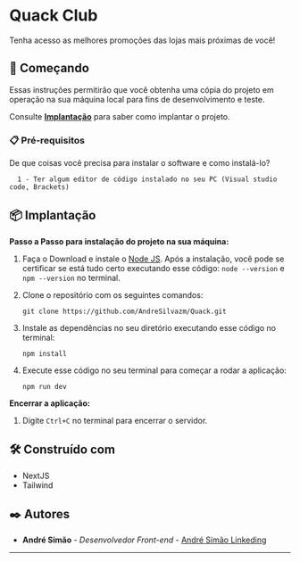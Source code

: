 # Quack Club

Tenha acesso as melhores promoções das lojas mais próximas de você!

## 🚀 Começando

Essas instruções permitirão que você obtenha uma cópia do projeto em operação na sua máquina local para fins de desenvolvimento e teste.

Consulte **[Implantação](#-implanta%C3%A7%C3%A3o)** para saber como implantar o projeto.

### 📋 Pré-requisitos

De que coisas você precisa para instalar o software e como instalá-lo?

```
  1 - Ter algum editor de código instalado no seu PC (Visual studio code, Brackets)
```


## 📦 Implantação

**Passo a Passo para instalação do projeto na sua máquina:**

1. Faça o Download e instale o [Node JS](https://nodejs.org/). Após a instalação, você pode se certificar se está tudo certo executando esse código: `node --version` e `npm --version` no terminal.

2. Clone o repositório com os seguintes comandos:

    ```
    git clone https://github.com/AndreSilvazm/Quack.git
    ```

3. Instale as dependências no seu diretório executando esse código no terminal:

    ```
    npm install
    ```

4. Execute esse código no seu terminal para começar a rodar a aplicação:
    ```
    npm run dev
    ```


**Encerrar a aplicação:**
   1. Digite `Ctrl+C` no terminal para encerrar o servidor.

## 🛠️ Construído com

* NextJS
* Tailwind

## ✒️ Autores

* **André Simão** - *Desenvolvedor Front-end* - [André Simão Linkeding](https://www.linkedin.com/in/andr%C3%A9-sim%C3%A3o-dev/)

---

